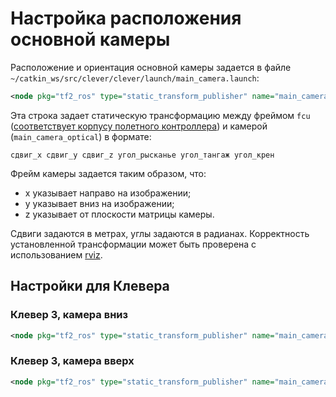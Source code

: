 # Настройка расположения основной камеры

Расположение и ориентация основной камеры задается в файле `~/catkin_ws/src/clever/clever/launch/main_camera.launch`:

```xml
<node pkg="tf2_ros" type="static_transform_publisher" name="main_camera_frame" args="0 0 -0.07 -1.5707963 0 3.1415926 fcu main_camera_optical"/>
```

Эта строка задает статическую трансформацию между фреймом `fcu` ([соответствует корпусу полетного контроллера](/docs/frames.md)) и камерой (`main_camera_optical`) в формате:

```
сдвиг_x сдвиг_y сдвиг_z угол_рысканье угол_тангаж угол_крен
```

Фрейм камеры задается таким образом, что:
* x указывает направо на изображении;
* y указывает вниз на изображении;
* z указывает от плоскости матрицы камеры.

Сдвиги задаются в метрах, углы задаются в радианах. Корректность установленной трансформации может быть проверена с использованием [rviz](/docs/rviz.md).

## Настройки для Клевера

### Клевер 3, камера вниз

```xml
<node pkg="tf2_ros" type="static_transform_publisher" name="main_camera_frame" args="0.05 0 -0.07 1.5707963 0 3.1415926 fcu main_camera_optical"/>
```

### Клевер 3, камера вверх

```xml
<node pkg="tf2_ros" type="static_transform_publisher" name="main_camera_frame" args="0.05 0 0.07 -1.5707963 0 0 fcu main_camera_optical"/>
```